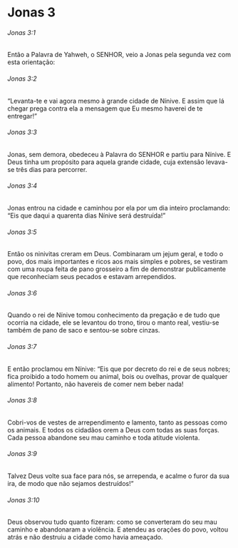 # Jonas 3

###### Jonas 3:1

Então a Palavra de Yahweh, o SENHOR, veio a Jonas pela segunda vez com esta orientação:

###### Jonas 3:2

“Levanta-te e vai agora mesmo à grande cidade de Nínive. E assim que lá chegar prega contra ela a mensagem que Eu mesmo haverei de te entregar!”

###### Jonas 3:3

Jonas, sem demora, obedeceu à Palavra do SENHOR e partiu para Nínive. E Deus tinha um propósito para aquela grande cidade, cuja extensão levava-se três dias para percorrer.

###### Jonas 3:4

Jonas entrou na cidade e caminhou por ela por um dia inteiro proclamando: “Eis que daqui a quarenta dias Nínive será destruída!”

###### Jonas 3:5

Então os ninivitas creram em Deus. Combinaram um jejum geral, e todo o povo, dos mais importantes e ricos aos mais simples e pobres, se vestiram com uma roupa feita de pano grosseiro a fim de demonstrar publicamente que reconheciam seus pecados e estavam arrependidos.

###### Jonas 3:6

Quando o rei de Nínive tomou conhecimento da pregação e de tudo que ocorria na cidade, ele se levantou do trono, tirou o manto real, vestiu-se também de pano de saco e sentou-se sobre cinzas.

###### Jonas 3:7

E então proclamou em Nínive: “Eis que por decreto do rei e de seus nobres; fica proibido a todo homem ou animal, bois ou ovelhas, provar de qualquer alimento! Portanto, não havereis de comer nem beber nada!

###### Jonas 3:8

Cobri-vos de vestes de arrependimento e lamento, tanto as pessoas como os animais. E todos os cidadãos orem a Deus com todas as suas forças. Cada pessoa abandone seu mau caminho e toda atitude violenta.

###### Jonas 3:9

Talvez Deus volte sua face para nós, se arrependa, e acalme o furor da sua ira, de modo que não sejamos destruídos!”

###### Jonas 3:10

Deus observou tudo quanto fizeram: como se converteram do seu mau caminho e abandonaram a violência. E atendeu as orações do povo, voltou atrás e não destruiu a cidade como havia ameaçado.

